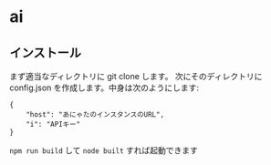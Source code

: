 # ai
## インストール
まず適当なディレクトリに git clone します。
次にそのディレクトリに config.json を作成します。中身は次のようにします:
```
{
	"host": "あにゃたのインスタンスのURL",
	"i": "APIキー"
}
```
`npm run build` して `node built` すれば起動できます
